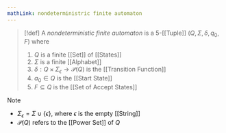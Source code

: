 ```yaml
---
mathLink: nondeterministric finite automaton
---
```

>[!def]
>A *nondeterministic finite automaton* is a $5$-[[Tuple]] $(Q,\Sigma,\delta,q_{0},F)$ where
>1. $Q$ is a finite [[Set]] of [[States]]
>2. $\Sigma$ is a finite [[Alphabet]]
>3. $\delta:Q\times \Sigma_{\epsilon}\rightarrow\mathcal{P}(Q)$ is the [[Transition Function]]
>4. $a_{0}\in Q$ is the [[Start State]]
>5. $F\subseteq Q$ is the [[Set of Accept States]]

>[!note]
>- $\Sigma_{\epsilon}=\Sigma\cup\{\epsilon\}$, where $\epsilon$ is the empty [[String]]
>- $\mathcal{P}(Q)$ refers to the [[Power Set]] of $Q$

